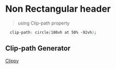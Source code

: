 # Non Rectangular header
> using Clip-path property

```css
  clip-path: circle(180vh at 50% -92vh);
```
## Clip-path Generator 
[Clippy](https://bennettfeely.com/clippy)
